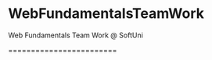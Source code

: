 WebFundamentalsTeamWork
========================

Web Fundamentals Team Work @ SoftUni

========================
